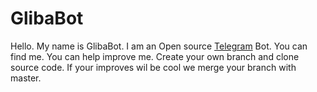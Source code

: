 # GlibaBot

Hello. My name is GlibaBot. I am an Open source [Telegram](https://telegram.org/) Bot. You can find me. You can help improve me. Create your own branch and clone source code. If your improves wil be cool we merge your branch with master.

